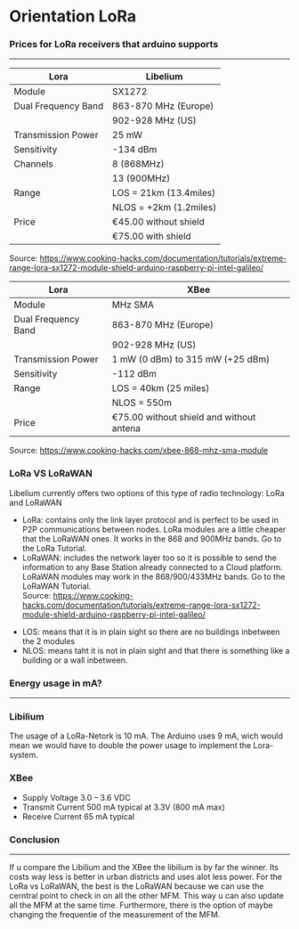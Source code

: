 Orientation LoRa
============

### Prices for LoRa receivers that arduino supports  ###
---

| Lora                | Libelium          |
|---------------------|------------------------|
| Module              | SX1272                 |
| Dual Frequency Band | 863-870 MHz (Europe)   |
|                     | 902-928 MHz (US)       |
| Transmission Power  | 25 mW                  |
| Sensitivity         | -134 dBm               |
| Channels            | 8 (868MHz)             |
|                     | 13 (900MHz)            |
| Range               | LOS = 21km (13.4miles) |
|                     | NLOS = +2km (1.2miles) |
|Price                |€45.00 without shield |
|                   | €75.00 with shield|  
Source: https://www.cooking-hacks.com/documentation/tutorials/extreme-range-lora-sx1272-module-shield-arduino-raspberry-pi-intel-galileo/  

| Lora                |XBee        |
|---------------------|------------------------|
| Module              | MHz SMA                |
| Dual Frequency Band | 863-870 MHz (Europe)   |
|                     | 902-928 MHz (US)       |
| Transmission Power  |1 mW (0 dBm) to 315 mW (+25 dBm)|
| Sensitivity         | -112 dBm|
| Range               | LOS = 40km (25 miles) |
|                     | NLOS = 550m |
|Price                |€75.00 without shield and without antena |  
Source: https://www.cooking-hacks.com/xbee-868-mhz-sma-module  

### LoRa VS LoRaWAN ###

Libelium currently offers two options of this type of radio technology: LoRa and LoRaWAN  

 * LoRa: contains only the link layer protocol and is perfect to be used in P2P communications between nodes. LoRa modules are a little cheaper that the LoRaWAN ones. It works in the 868 and 900MHz bands. Go to the LoRa Tutorial.  
 * LoRaWAN: includes the network layer too so it is possible to send the information to any Base Station already connected to a Cloud platform. LoRaWAN modules may work in the 868/900/433MHz bands. Go to the LoRaWAN Tutorial.  
Source: https://www.cooking-hacks.com/documentation/tutorials/extreme-range-lora-sx1272-module-shield-arduino-raspberry-pi-intel-galileo/  

- LOS: means that it is in plain sight so there are no buildings inbetween the 2 modules
- NLOS: means taht it is not in plain sight and that there is something like a building or a wall inbetween.

 ### Energy usage in mA? ###
---

### Libilium ###

The usage of a LoRa-Netork is 10 mA. The Arduino uses 9 mA, wich would mean we would have to double the power usage to implement the Lora-system.  
### XBee ###

- Supply Voltage	3.0 – 3.6 VDC  
- Transmit Current	500 mA typical at 3.3V (800 mA max)  
- Receive Current	65 mA typical  

### Conclusion ###
---
If u compare the Libilium and the XBee the libilium is by far the winner. Its costs way less is better in urban districts and uses alot less power. For the LoRa vs LoRaWAN, the best is the LoRaWAN because we can use the cerntral point to check in on all the other MFM. This way u can also update all the MFM at the same time. Furthermore, there is the option of maybe changing the frequentie of the measurement of the MFM.

